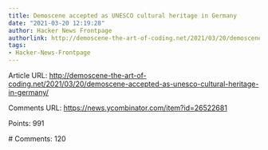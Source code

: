 ```yaml
---
title: Demoscene accepted as UNESCO cultural heritage in Germany
date: "2021-03-20 12:19:28"
author: Hacker News Frontpage
authorlink: http://demoscene-the-art-of-coding.net/2021/03/20/demoscene-accepted-as-unesco-cultural-heritage-in-germany/
tags:
- Hacker-News-Frontpage
---
```


<p>Article URL: <a href="http://demoscene-the-art-of-coding.net/2021/03/20/demoscene-accepted-as-unesco-cultural-heritage-in-germany/">http://demoscene-the-art-of-coding.net/2021/03/20/demoscene-accepted-as-unesco-cultural-heritage-in-germany/</a></p>
<p>Comments URL: <a href="https://news.ycombinator.com/item?id=26522681">https://news.ycombinator.com/item?id=26522681</a></p>
<p>Points: 991</p>
<p># Comments: 120</p>
